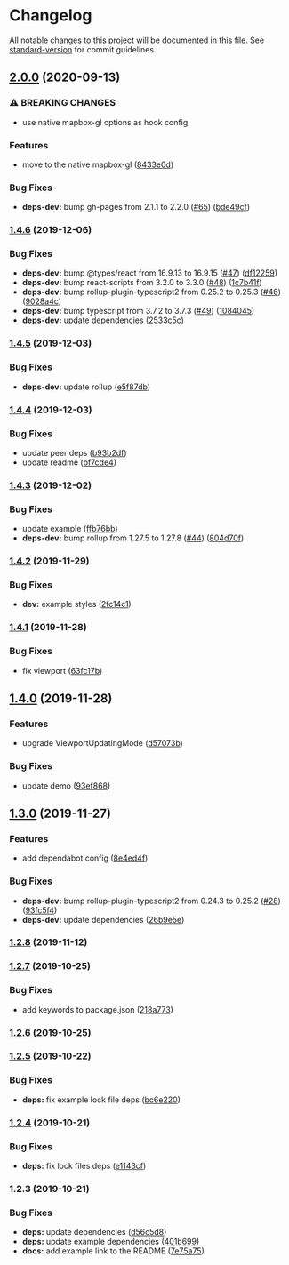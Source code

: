 # Changelog

All notable changes to this project will be documented in this file. See [standard-version](https://github.com/conventional-changelog/standard-version) for commit guidelines.

## [2.0.0](https://github.com/dqunbp/use-mapbox-gl/compare/v1.4.6...v2.0.0) (2020-09-13)


### ⚠ BREAKING CHANGES

* use native mapbox-gl options as hook config

### Features

* move to the native mapbox-gl ([8433e0d](https://github.com/dqunbp/use-mapbox-gl/commit/8433e0df7ef3f362f7d1493243efaa2446e4cf98))


### Bug Fixes

* **deps-dev:** bump gh-pages from 2.1.1 to 2.2.0 ([#65](https://github.com/dqunbp/use-mapbox-gl/issues/65)) ([bde49cf](https://github.com/dqunbp/use-mapbox-gl/commit/bde49cf5a4f71a11f90d6dea66c39b96b3ab1fdb))

### [1.4.6](https://github.com/dqunbp/use-mapbox-gl/compare/v1.4.5...v1.4.6) (2019-12-06)


### Bug Fixes

* **deps-dev:** bump @types/react from 16.9.13 to 16.9.15 ([#47](https://github.com/dqunbp/use-mapbox-gl/issues/47)) ([df12259](https://github.com/dqunbp/use-mapbox-gl/commit/df12259da52aea71e98e9106127a8ea575e1a8d3))
* **deps-dev:** bump react-scripts from 3.2.0 to 3.3.0 ([#48](https://github.com/dqunbp/use-mapbox-gl/issues/48)) ([1c7b41f](https://github.com/dqunbp/use-mapbox-gl/commit/1c7b41f6b74708cc151a1cec03e90465f484caad))
* **deps-dev:** bump rollup-plugin-typescript2 from 0.25.2 to 0.25.3 ([#46](https://github.com/dqunbp/use-mapbox-gl/issues/46)) ([9028a4c](https://github.com/dqunbp/use-mapbox-gl/commit/9028a4cad0b7ed231494e1c239a7cd607814d0f8))
* **deps-dev:** bump typescript from 3.7.2 to 3.7.3 ([#49](https://github.com/dqunbp/use-mapbox-gl/issues/49)) ([1084045](https://github.com/dqunbp/use-mapbox-gl/commit/108404570677e54a4ee0612ace62fbae65ca9666))
* **deps-dev:** update dependencies ([2533c5c](https://github.com/dqunbp/use-mapbox-gl/commit/2533c5ce33ad56f01a5bc7c4adb44717c39602ea))

### [1.4.5](https://github.com/dqunbp/use-mapbox-gl/compare/v1.4.4...v1.4.5) (2019-12-03)


### Bug Fixes

* **deps-dev:** update rollup ([e5f87db](https://github.com/dqunbp/use-mapbox-gl/commit/e5f87dbaf0ecd7c95377d54ca3984903e134e2af))

### [1.4.4](https://github.com/dqunbp/use-mapbox-gl/compare/v1.4.3...v1.4.4) (2019-12-03)


### Bug Fixes

* update peer deps ([b93b2df](https://github.com/dqunbp/use-mapbox-gl/commit/b93b2df8a0e7db1e7e0027bef64cccafca63a43e))
* update readme ([bf7cde4](https://github.com/dqunbp/use-mapbox-gl/commit/bf7cde466990792629f24a168d5145995fb9ccd0))

### [1.4.3](https://github.com/dqunbp/use-mapbox-gl/compare/v1.4.2...v1.4.3) (2019-12-02)


### Bug Fixes

* update example ([ffb76bb](https://github.com/dqunbp/use-mapbox-gl/commit/ffb76bba1ca8ab0bafea070c81e7aba05be4b35e))
* **deps-dev:** bump rollup from 1.27.5 to 1.27.8 ([#44](https://github.com/dqunbp/use-mapbox-gl/issues/44)) ([804d70f](https://github.com/dqunbp/use-mapbox-gl/commit/804d70f3e4e7ef72d1907a69e35bb489f06bbf90))

### [1.4.2](https://github.com/dqunbp/use-mapbox-gl/compare/v1.4.1...v1.4.2) (2019-11-29)


### Bug Fixes

* **dev:** example styles ([2fc14c1](https://github.com/dqunbp/use-mapbox-gl/commit/2fc14c10272a34ed09f60b18651cea476e88e611))

### [1.4.1](https://github.com/dqunbp/use-mapbox-gl/compare/v1.4.0...v1.4.1) (2019-11-28)


### Bug Fixes

* fix viewport ([63fc17b](https://github.com/dqunbp/use-mapbox-gl/commit/63fc17b2a68ac5086f5499d815068917f83786b9))

## [1.4.0](https://github.com/dqunbp/use-mapbox-gl/compare/v1.3.0...v1.4.0) (2019-11-28)


### Features

* upgrade ViewportUpdatingMode ([d57073b](https://github.com/dqunbp/use-mapbox-gl/commit/d57073b850a4925786307c8b8f6d172552c84e73))


### Bug Fixes

* update demo ([93ef868](https://github.com/dqunbp/use-mapbox-gl/commit/93ef868ef886ba33cefb3d23733468b1d97e3fac))

## [1.3.0](https://github.com/dqunbp/use-mapbox-gl/compare/v1.2.8...v1.3.0) (2019-11-27)


### Features

* add dependabot config ([8e4ed4f](https://github.com/dqunbp/use-mapbox-gl/commit/8e4ed4f7d9dc9c5505b0e60b026b02221751ccf0))


### Bug Fixes

* **deps-dev:** bump rollup-plugin-typescript2 from 0.24.3 to 0.25.2 ([#28](https://github.com/dqunbp/use-mapbox-gl/issues/28)) ([93fc5f4](https://github.com/dqunbp/use-mapbox-gl/commit/93fc5f483982bdb27c6f11c546a5cb380fc2d364))
* **deps-dev:** update dependencies ([26b9e5e](https://github.com/dqunbp/use-mapbox-gl/commit/26b9e5e4cef82d7cbbf584533f423d4497654c10))

### [1.2.8](https://github.com/dqunbp/use-mapbox-gl/compare/v1.2.7...v1.2.8) (2019-11-12)

### [1.2.7](https://github.com/dqunbp/use-mapbox-gl/compare/v1.2.6...v1.2.7) (2019-10-25)


### Bug Fixes

* add keywords to package.json ([218a773](https://github.com/dqunbp/use-mapbox-gl/commit/218a773d9e7a4d32f1a0df1c9e9d2abaf47f3242))

### [1.2.6](https://github.com/dqunbp/use-mapbox-gl/compare/v1.2.5...v1.2.6) (2019-10-25)

### [1.2.5](https://github.com/dqunbp/use-mapbox-gl/compare/v1.2.4...v1.2.5) (2019-10-22)


### Bug Fixes

* **deps:** fix example lock file deps ([bc6e220](https://github.com/dqunbp/use-mapbox-gl/commit/bc6e22030ebe66b35d3da533fd1a3446239a0f88))

### [1.2.4](https://github.com/dqunbp/use-mapbox-gl/compare/v1.2.3...v1.2.4) (2019-10-21)


### Bug Fixes

* **deps:** fix lock files deps ([e1143cf](https://github.com/dqunbp/use-mapbox-gl/commit/e1143cf7e96f099181e3b8d8418561fac537f13a))

### 1.2.3 (2019-10-21)


### Bug Fixes

* **deps:** update dependencies ([d56c5d8](https://github.com/dqunbp/use-mapbox-gl/commit/d56c5d81d8ec3506e0d5afbd5220c9966a980e83))
* **deps:** update example dependencies ([401b699](https://github.com/dqunbp/use-mapbox-gl/commit/401b6991149368dcbada344072b8b7220a364c1a))
* **docs:** add example link to the README ([7e75a75](https://github.com/dqunbp/use-mapbox-gl/commit/7e75a756b67c9bdb851f8bc2a005851174f710f7))
